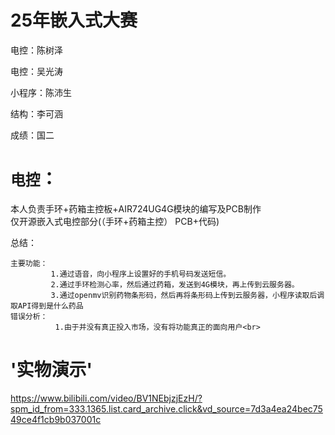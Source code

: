 # 25年嵌入式大赛
  电控：陈树泽
  
  电控：吴光涛
  
  小程序：陈沛生

  结构：李可涵

  成绩：国二
  
`电控`：
===
  本人负责手环+药箱主控板+AIR724UG4G模块的编写及PCB制作<br>
  仅开源嵌入式电控部分(（手环+药箱主控） PCB+代码)<br>
  
  总结：<br>

    主要功能：
             1.通过语音，向小程序上设置好的手机号码发送短信。
             2.通过手环检测心率，然后通过药箱，发送到4G模块，再上传到云服务器。
             3.通过openmv识别药物条形码，然后再将条形码上传到云服务器，小程序读取后调取API得到是什么药品
    错误分析：
              1.由于并没有真正投入市场，没有将功能真正的面向用户<br>


'实物演示'<br>
=
https://www.bilibili.com/video/BV1NEbjzjEzH/?spm_id_from=333.1365.list.card_archive.click&vd_source=7d3a4ea24bec7549ce4f1cb9b037001c<br>








 

 

    
           
           
           
  

  

